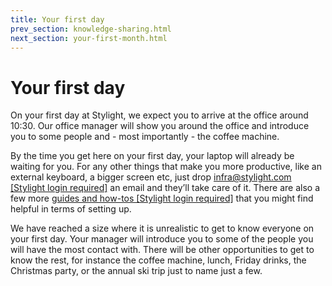 ```yaml
---
title: Your first day
prev_section: knowledge-sharing.html
next_section: your-first-month.html
---
```


# Your first day

On your first day at Stylight, we expect you to arrive at the office around 10:30. Our office manager will show you around the office and introduce you to some people and - most importantly - the coffee machine.

By the time you get here on your first day, your laptop will already be waiting for you. For any other things that make you more productive, like an external keyboard, a bigger screen etc, just drop [infra@stylight.com [Stylight login required]](mailto:infra@stylight.com) an email and they’ll take care of it. There are also a few more [guides and how-tos [Stylight login required]](https://drive.google.com/a/stylight.de/folderview?id=0B2WxRu8mQgKGWkk5c1BXUmRaZjA&usp=sharing) that you might find helpful in terms of setting up.

We have reached a size where it is unrealistic to get to know everyone on your first day. Your manager will introduce you to some of the people you will have the most contact with. There will be other opportunities to get to know the rest, for instance the coffee machine, lunch, Friday drinks, the Christmas party, or the annual ski trip just to name just a few.
